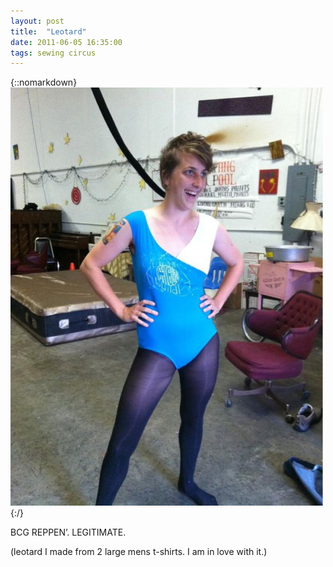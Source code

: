 ```yaml
---
layout: post
title:  "Leotard"
date: 2011-06-05 16:35:00
tags: sewing circus
---
```

{::nomarkdown}
<img src="/uploads/2011/06/leotard.jpg">
{:/}

BCG REPPEN’. LEGITIMATE.

(leotard I made from 2 large mens t-shirts. I am in love with it.)
